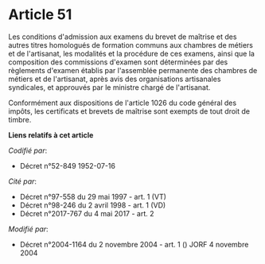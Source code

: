 # Article 51

Les conditions d'admission aux examens du brevet de maîtrise et des autres titres homologués de formation communs aux
chambres de métiers et de l'artisanat, les modalités et la procédure de ces examens, ainsi que la composition des commissions
d'examen sont déterminées par des règlements d'examen établis par l'assemblée permanente des chambres de métiers et de
l'artisanat, après avis des organisations artisanales syndicales, et approuvés par le ministre chargé de l'artisanat.

Conformément aux dispositions de l'article 1026 du code général des impôts, les certificats et brevets de maîtrise sont
exempts de tout droit de timbre.

**Liens relatifs à cet article**

_Codifié par_:

  - Décret n°52-849 1952-07-16

_Cité par_:

  - Décret n°97-558 du 29 mai 1997 - art. 1 (VT)
  - Décret n°98-246 du 2 avril 1998 - art. 1 (VD)
  - Décret n°2017-767 du 4 mai 2017 - art. 2

_Modifié par_:

  - Décret n°2004-1164 du 2 novembre 2004 - art. 1 () JORF 4 novembre 2004
